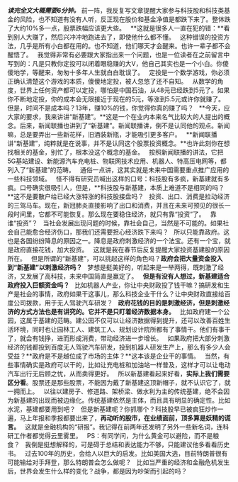 ***读完全文大概需要6分钟。***
前一阵，我反复写文章提醒大家参与科技股和科技类基金的风险，也不知道有没有人听，反正现在股价和基金净值是都跌下来了。整体跌了大约10%多一点，股票跌幅应该更大些。
 
**这就是很多人一直在犯的错：**看到别人大赚了，然后兴冲冲地跑进去了，即使他什么都不懂。
 
这种错误的投资方法，几乎是所有小白都在用的。也不知道，他们哪天才会醒来。也许一辈子都不会醒悟了。
 
我觉得非常有必要跟大家指出来一个问题，也是一位读者在之前留言中写到的：凡是只教你定投可以闭着眼稳赚的大V，他自己其实也是一个小白。你傻傻地学，等醒来，匆匆十多年人生就白白耽误了。
 
定投是一个数学游戏，你必须正确认清楚这个游戏的本质，傻傻地定投，被人忽悠了还不自知。
 
从数学的角度，世界上任何资产都可以定投，哪怕是中国石油，从48元已经跌到5元了。如果你不断地定投，你的成本会无限接近于现在的5元，等涨到5.5元或许你就赚了。但是，时间不是成本吗？13年，赚10%的钱，你觉得你真的赚了吗？
 
**今天，应大家的要求，我来讲讲“新基建”。**这是一个在业内本来名气比较大的人提出的概念。后来，新闻联播也讲到了“新基建”。新闻联播讲，倒不是认同他的观点。新闻嘛，总是要弄出一些新花样，旧酒装新瓶，才能吸引更多客户。
 
**新闻联播讲“新基建”，纯粹就是在说事，并不是认同这个股票投资概念。**也许此刻你在想找相关的基金，别忙了，根本没这个概念的基金。
 
按照新闻联播的讲法，它把5G基站建设、新能源汽车充电桩、物联网技术应用、机器人、特高压电网等，都列入了“新基建”的范畴。
 
通俗一点讲，这其实就是未来中国需要重点推广应用的一些科技领域。
 
怪不得有研究员喊出这样的口号：科技股有多疯，新基建就有多疯。口号确实很吸引人，但是，**科技股与新基建，本质上难道不是相同的吗？**这不是要散户给已经大涨特涨的科技股接盘吗？
 
投资、出口、消费是拉动经济的三驾马车。现在，新冠肺炎直接影响了出口和消费，并且在未来可预见的很长一段时间里，它都不可能恢复。那么现在要稳住经济，就只有靠“投资”了。
 
靠谁“投资”？
 
当社会发展出现问题的时候，靠社会自己，当然是不可能的。如果社会自己能愈合经济伤口，那我们还需要担心经济跌下来吗？
 
所以只能靠政府。这也是各国纷纷降息的原因之一。降息是政府刺激经济的一个法宝。还有一个宝，就是政府直接花钱，加大投资。
 
这就是我在春节后反复提醒大家投资基建股的原因所在。
 
但是所谓的“新基建”，可以挑起这样的角色吗？**政府会把大量资金投入到“新基建”以刺激经济吗？**
 
梦想是挺美好的，听起来是一举两得，既刺激了经济，又发展了高科技，未来中国简直是赢定了。
 
**但是有没有人想过，新基建适合政府投入巨额资金吗？**
 
比如机器人产业，你让中央财政投了钱干嘛？搞研发和生产是社会的事情，政府如果干这事儿，那么科技企业干什么？让中央财政直接给百度公司拨款，用于无人驾驶汽车研发？
 
**政府花钱的目的是刺激经济，但是刺激经济的方式方法也是有讲究的。它并不是只盯着经济数据本身。**
 
比如政府建一个公园，这属于基建的范畴。建公园不仅可以让经济数据得到提升，还可以改善百姓生活环境，同时也让园林工人、建筑工人、规划设计院所都有了事情干。他们有事干了，就会有钱挣，进而形成消费，带动经济进一步增长。
 
如果政府把大部分刺激经济的钱都投到百度无人驾驶汽车研发，投到机器人研发生产上，那么有多少人会受益？**政府是不是越位成了市场的主体？**这本该是企业干的事情。
 
当然，有些事情确实是政府可以干的，比如让充电桩和加油站一样普及，这样才可以让电动汽车出行无后顾之忧，从而卖得更好。
 
所以新基建看起来好看，**实际上我们需要区分看**。股票还是那些股票，不能因为戴了新基建这顶新帽子，就不认识它了，就一拥而上。
 
以往以建房子、修道路、架桥梁、做水利为主的传统基建，绝不会因为新基建的出现而被边缘化。传统基建依然是主体，而且具有明显的确定性。比如水泥，基建都要用到吧？
 
但是新基建呢？你抓哪个？科技股早已被疯狂炒作一遍，马上年报和季报都要出来了，**再动听的股市，在业绩面前，顶多算是妖精的谎言。**
 
这就是金融机构的“研报”。我记得在前两年还发明了另外一些新名词，连科研工作者都觉得云里雾里。
 
PS：有同学问，为什么黄金可以避险，而不是粮食？
 
我倒是挺想解释的，可是碍于总结和表达能力不够，只能建议他多看看历史书。
 
过去100年的历史，会给人以巨大的启发。比如美国大选，目前特朗普很有可能输给对手拜登，那么特朗普会怎么做呢？
 
比如当严重的经济和金融危机发生后，世界会发生什么样的变化？战争，都是因为吵架而引起的吗？